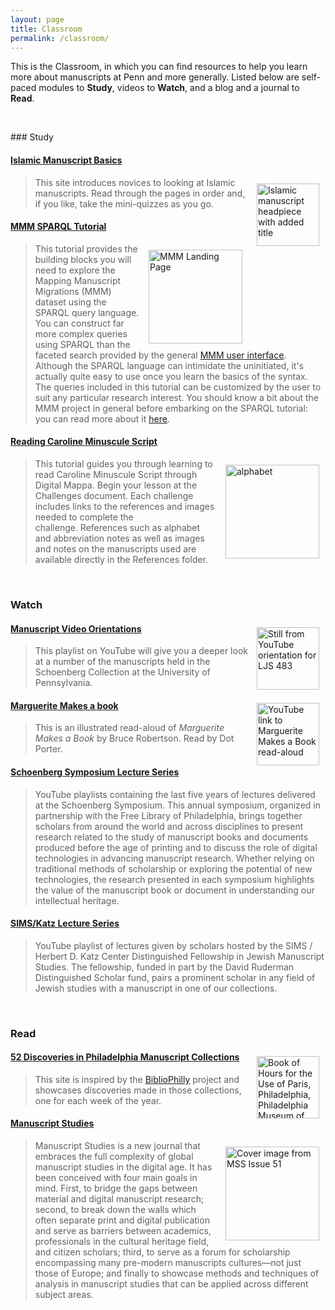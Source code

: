 ```yaml
---
layout: page
title: Classroom
permalink: /classroom/
---
```


This is the Classroom, in which you can find resources to help you learn more about manuscripts at Penn and more generally. Listed below are self-paced modules to **Study**, videos to **Watch**, and a blog and a journal to **Read**.

<p>&nbsp;</p>
### Study

#### [Islamic Manuscript Basics](https://kislakcenter.github.io/islamicmss/)
[<img style="padding: 10px" align="right" height="100" src="/sims-instruction/images/basics.jpg" alt="Islamic manuscript headpiece with added title">](https://kislakcenter.github.io/islamicmss/ "Islamic Mss Basics")
>This site introduces novices to looking at Islamic manuscripts. Read through the pages in order and, if you like, take the mini-quizzes as you go.

#### [MMM SPARQL Tutorial](https://mapping-manuscript-migrations.github.io/mapping-manuscript-migrations.github.io//sparql/sparql_tutorial.html)

[<img style="padding: 10px" align="right" width="150" src="/sims-instruction/images/mmm-logo.png" alt="MMM Landing Page">](https://mapping-manuscript-migrations.github.io/mapping-manuscript-migrations.github.io//sparql/sparql_tutorial.html "SPARQL Tutorial")

> This tutorial provides the building blocks you will need to explore the Mapping Manuscript Migrations (MMM) dataset using the SPARQL query language. You can construct far more complex queries using SPARQL than the faceted search provided by the general [MMM user interface](https://mappingmanuscriptmigrations.org/en/). Although the SPARQL language can intimidate the uninitiated, it's actually quite easy to use once you learn the basics of the syntax. The queries included in this tutorial can be customized by the user to suit any particular research interest. You should know a bit about the MMM project in general before embarking on the SPARQL tutorial: you can read more about it [here](https://mappingmanuscriptmigrations.org/en/about).

#### [Reading Caroline Minuscule Script](https://sims2.digitalmappa.org/75)

[<img style="padding: 10px" align="right" width="150" src="/sims-instruction/images/carolinemini.jpg" alt="alphabet">](https://sims2.digitalmappa.org/75 "Caroline Minuscule")

> This tutorial guides you through learning to read Caroline Minuscule Script through Digital Mappa. Begin your lesson at the Challenges document. Each challenge includes links to the references and images needed to complete the challenge. References such as alphabet and abbreviation notes as well as images and notes on the manuscripts used are available directly in the References folder.
<p>&nbsp;</p>

### Watch

[<img style="padding: 10px" align="right" height="100" src="/sims-instruction/images/orientations.jpg" alt="Still from YouTube orientation for LJS 483">](https://www.youtube.com/playlist?list=PL8e3GREu0zuArF1rYG2JgKxWb_Kp_zmoT "Video Orientations")

#### [Manuscript Video Orientations](https://www.youtube.com/playlist?list=PL8e3GREu0zuArF1rYG2JgKxWb_Kp_zmoT)

>This playlist on YouTube will give you a deeper look at a number of the manuscripts held in the Schoenberg Collection at the University of Pennsylvania.

[<img style="padding: 10px" align="right" height="100" src="http://img.youtube.com/vi/10ksUvqDOwE/0.jpg" alt="YouTube link to Marguerite Makes a Book read-aloud">](http://www.youtube.com/watch?v=10ksUvqDOwE "Marguerite Makes a Book")

#### [Marguerite Makes a book](https://youtu.be/10ksUvqDOwE)
>This is an illustrated read-aloud of *Marguerite Makes a Book* by Bruce Robertson. Read by Dot Porter.

#### [Schoenberg Symposium Lecture Series](https://www.youtube.com/user/SchoenbergInstitute/playlists?view=50&sort=dd&shelf_id=13)
> YouTube playlists containing the last five years of lectures delivered at the Schoenberg Symposium. This annual symposium, organized in partnership with the Free Library of Philadelphia, brings together scholars from around the world and across disciplines to present research related to the study of manuscript books and documents produced before the age of printing and to discuss the role of digital technologies in advancing manuscript research. Whether relying on traditional methods of scholarship or exploring the potential of new technologies, the research presented in each symposium highlights the value of the manuscript book or document in understanding our intellectual heritage.

#### [SIMS/Katz Lecture Series](https://www.youtube.com/playlist?list=PL8e3GREu0zuAjwQ0AXFYyRTg9Q6yf7LpU)
> YouTube playlist of lectures given by scholars hosted by the SIMS / Herbert D. Katz Center Distinguished Fellowship in Jewish Manuscript Studies. The fellowship, funded in part by the David Ruderman Distinguished Scholar fund, pairs a prominent scholar in any field of Jewish studies with a manuscript in one of our collections.
<p>&nbsp;</p>

### Read

[<img style="padding: 10px" align="right" height="100" src="/sims-instruction/images/52_disc.jpg" alt="Book of Hours for the Use of Paris, Philadelphia, Philadelphia Museum of Art, 1945-65–5, p. 351, retouched miniature of Saint Michael">](https://bibliophilly.pacscl.org/category/fifty-two-discoveries/ "52 Discoveries")
#### [52 Discoveries in Philadelphia Manuscript Collections](https://bibliophilly.pacscl.org/category/fifty-two-discoveries/)

>This site is inspired by the [BiblioPhilly](http://bibliophilly.library.upenn.edu/) project and showcases discoveries made in those collections, one for each week of the year.

#### [Manuscript Studies](https://mss.pennpress.org/home)
[<img style="padding: 10px" align="right" width="150" src="/sims-instruction/images/mss-51cover.jpg" alt="Cover image from MSS Issue 51">](https://mss.pennpress.org/home "Manuscript Studies")

> Manuscript Studies is a new journal that embraces the full complexity of global manuscript studies in the digital age. It has been conceived with four main goals in mind. First, to bridge the gaps between material and digital manuscript research; second, to break down the walls which often separate print and digital publication and serve as barriers between academics, professionals in the cultural heritage field, and citizen scholars; third, to serve as a forum for scholarship encompassing many pre-modern manuscripts cultures—not just those of Europe; and finally to showcase methods and techniques of analysis in manuscript studies that can be applied across different subject areas.
